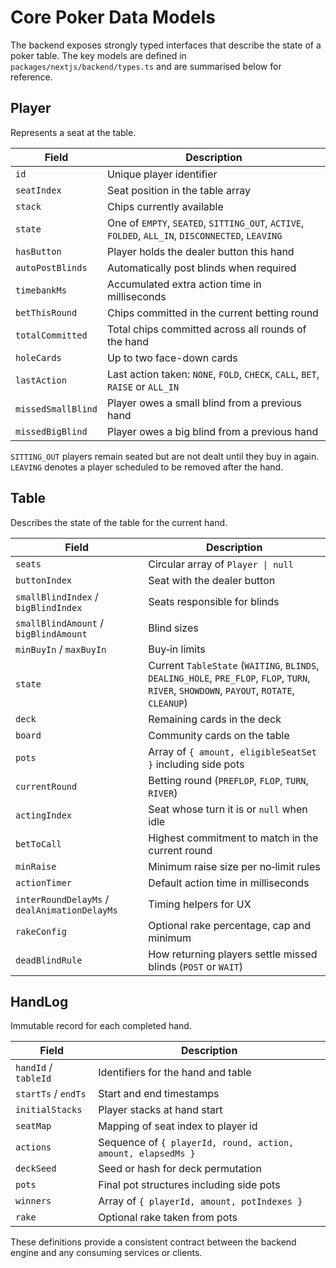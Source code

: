 # Core Poker Data Models

The backend exposes strongly typed interfaces that describe the state of a poker table. The key models are defined in `packages/nextjs/backend/types.ts` and are summarised below for reference.

## Player

Represents a seat at the table.

| Field            | Description                                                                                      |
| ---------------- | ------------------------------------------------------------------------------------------------ |
| `id`             | Unique player identifier                                                                         |
| `seatIndex`      | Seat position in the table array                                                                 |
| `stack`          | Chips currently available                                                                        |
| `state`          | One of `EMPTY`, `SEATED`, `SITTING_OUT`, `ACTIVE`, `FOLDED`, `ALL_IN`, `DISCONNECTED`, `LEAVING` |
| `hasButton`      | Player holds the dealer button this hand                                                         |
| `autoPostBlinds` | Automatically post blinds when required                                                          |
| `timebankMs`     | Accumulated extra action time in milliseconds                                                    |
| `betThisRound`   | Chips committed in the current betting round                                                     |
| `totalCommitted` | Total chips committed across all rounds of the hand                                              |
| `holeCards`      | Up to two face-down cards                                                                        |
| `lastAction`     | Last action taken: `NONE`, `FOLD`, `CHECK`, `CALL`, `BET`, `RAISE` or `ALL_IN`                   |
| `missedSmallBlind` | Player owes a small blind from a previous hand                                               |
| `missedBigBlind`   | Player owes a big blind from a previous hand                                                 |

`SITTING_OUT` players remain seated but are not dealt until they buy in again. `LEAVING` denotes a player scheduled to be removed after the hand.

## Table

Describes the state of the table for the current hand.

| Field                                        | Description                                                                                                                                |
| -------------------------------------------- | ------------------------------------------------------------------------------------------------------------------------------------------ |
| `seats`                                      | Circular array of `Player \| null`                                                                                                         |
| `buttonIndex`                                | Seat with the dealer button                                                                                                                |
| `smallBlindIndex` / `bigBlindIndex`          | Seats responsible for blinds                                                                                                               |
| `smallBlindAmount` / `bigBlindAmount`        | Blind sizes                                                                                                                                |
| `minBuyIn` / `maxBuyIn`                      | Buy‑in limits                                                                                                                              |
| `state`                                      | Current `TableState` (`WAITING`, `BLINDS`, `DEALING_HOLE`, `PRE_FLOP`, `FLOP`, `TURN`, `RIVER`, `SHOWDOWN`, `PAYOUT`, `ROTATE`, `CLEANUP`) |
| `deck`                                       | Remaining cards in the deck                                                                                                                |
| `board`                                      | Community cards on the table                                                                                                               |
| `pots`                                       | Array of `{ amount, eligibleSeatSet }` including side pots                                                                                 |
| `currentRound`                               | Betting round (`PREFLOP`, `FLOP`, `TURN`, `RIVER`)                                                                                         |
| `actingIndex`                                | Seat whose turn it is or `null` when idle                                                                                                  |
| `betToCall`                                  | Highest commitment to match in the current round                                                                                           |
| `minRaise`                                   | Minimum raise size per no‑limit rules                                                                                                      |
| `actionTimer`                                | Default action time in milliseconds                                                                                                        |
| `interRoundDelayMs` / `dealAnimationDelayMs` | Timing helpers for UX                                                                                                                      |
| `rakeConfig`                                 | Optional rake percentage, cap and minimum                                                                                                  |
| `deadBlindRule`                              | How returning players settle missed blinds (`POST` or `WAIT`) |

## HandLog

Immutable record for each completed hand.

| Field                | Description                                                  |
| -------------------- | ------------------------------------------------------------ |
| `handId` / `tableId` | Identifiers for the hand and table                           |
| `startTs` / `endTs`  | Start and end timestamps                                     |
| `initialStacks`      | Player stacks at hand start                                  |
| `seatMap`            | Mapping of seat index to player id                           |
| `actions`            | Sequence of `{ playerId, round, action, amount, elapsedMs }` |
| `deckSeed`           | Seed or hash for deck permutation                            |
| `pots`               | Final pot structures including side pots                     |
| `winners`            | Array of `{ playerId, amount, potIndexes }`                  |
| `rake`               | Optional rake taken from pots                                |

These definitions provide a consistent contract between the backend engine and any consuming services or clients.
